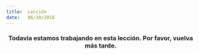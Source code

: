 ```yaml
---
title:  Lección
date:   06/10/2018
---
```


### <center>Todavía estamos trabajando en esta lección. Por favor, vuelva más tarde.</center>